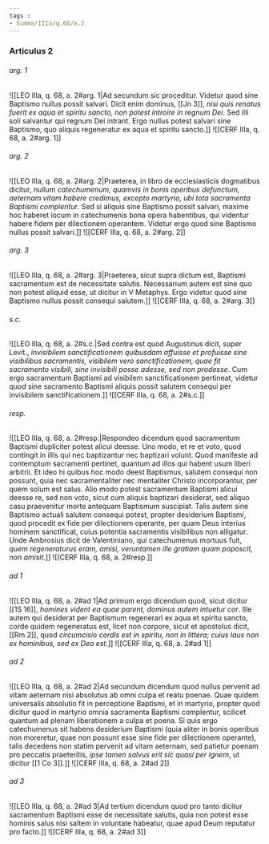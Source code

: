 ```yaml
---
tags : 
- Summa/IIIa/q.68/a.2
---
```


### Articulus 2

###### arg. 1
![[LEO IIIa, q. 68, a. 2#arg. 1|Ad secundum sic proceditur. Videtur quod sine Baptismo nullus possit salvari. Dicit enim dominus, [[Jn 3]], *nisi quis renatus fuerit ex aqua et spiritu sancto, non potest introire in regnum Dei*. Sed illi soli salvantur qui regnum Dei intrant. Ergo nullus potest salvari sine Baptismo, quo aliquis regeneratur ex aqua et spiritu sancto.]]
![[CERF IIIa, q. 68, a. 2#arg. 1]]

###### arg. 2
![[LEO IIIa, q. 68, a. 2#arg. 2|Praeterea, in libro de ecclesiasticis dogmatibus dicitur, *nullum catechumenum, quamvis in bonis operibus defunctum, aeternam vitam habere credimus, excepto martyrio, ubi tota sacramenta Baptismi complentur*. Sed si aliquis sine Baptismo possit salvari, maxime hoc haberet locum in catechumenis bona opera habentibus, qui videntur habere fidem per dilectionem operantem. Videtur ergo quod sine Baptismo nullus possit salvari.]]
![[CERF IIIa, q. 68, a. 2#arg. 2]]

###### arg. 3
![[LEO IIIa, q. 68, a. 2#arg. 3|Praeterea, sicut supra dictum est, Baptismi sacramentum est de necessitate salutis. Necessarium autem est sine quo non potest aliquid esse, ut dicitur in V Metaphys. Ergo videtur quod sine Baptismo nullus possit consequi salutem.]]
![[CERF IIIa, q. 68, a. 2#arg. 3]]

###### s.c.
![[LEO IIIa, q. 68, a. 2#s.c.|Sed contra est quod Augustinus dicit, super Levit., *invisibilem sanctificationem quibusdam affuisse et profuisse sine visibilibus sacramentis, visibilem vero sanctificationem, quae fit sacramento visibili, sine invisibili posse adesse, sed non prodesse*. Cum ergo sacramentum Baptismi ad visibilem sanctificationem pertineat, videtur quod sine sacramento Baptismi aliquis possit salutem consequi per invisibilem sanctificationem.]]
![[CERF IIIa, q. 68, a. 2#s.c.]]

###### resp.
![[LEO IIIa, q. 68, a. 2#resp.|Respondeo dicendum quod sacramentum Baptismi dupliciter potest alicui deesse. Uno modo, et re et voto, quod contingit in illis qui nec baptizantur nec baptizari volunt. Quod manifeste ad contemptum sacramenti pertinet, quantum ad illos qui habent usum liberi arbitrii. Et ideo hi quibus hoc modo deest Baptismus, salutem consequi non possunt, quia nec sacramentaliter nec mentaliter Christo incorporantur, per quem solum est salus. Alio modo potest sacramentum Baptismi alicui deesse re, sed non voto, sicut cum aliquis baptizari desiderat, sed aliquo casu praevenitur morte antequam Baptismum suscipiat. Talis autem sine Baptismo actuali salutem consequi potest, propter desiderium Baptismi, quod procedit ex fide per dilectionem operante, per quam Deus interius hominem sanctificat, cuius potentia sacramentis visibilibus non alligatur. Unde Ambrosius dicit de Valentiniano, qui catechumenus mortuus fuit, *quem regeneraturus eram, amisi, veruntamen ille gratiam quam poposcit, non amisit*.]]
![[CERF IIIa, q. 68, a. 2#resp.]]

###### ad 1
![[LEO IIIa, q. 68, a. 2#ad 1|Ad primum ergo dicendum quod, sicut dicitur [[1S 16]], *homines vident ea quae parent, dominus autem intuetur cor*. Ille autem qui desiderat per Baptismum regenerari ex aqua et spiritu sancto, corde quidem regeneratus est, licet non corpore, sicut et apostolus dicit, [[Rm 2]], quod *circumcisio cordis est in spiritu, non in littera; cuius laus non ex hominibus, sed ex Deo est*.]]
![[CERF IIIa, q. 68, a. 2#ad 1]]

###### ad 2
![[LEO IIIa, q. 68, a. 2#ad 2|Ad secundum dicendum quod nullus pervenit ad vitam aeternam nisi absolutus ab omni culpa et reatu poenae. Quae quidem universalis absolutio fit in perceptione Baptismi, et in martyrio, propter quod dicitur quod in martyrio omnia sacramenta Baptismi complentur, scilicet quantum ad plenam liberationem a culpa et poena. Si quis ergo catechumenus sit habens desiderium Baptismi (quia aliter in bonis operibus non moreretur, quae non possunt esse sine fide per dilectionem operante), talis decedens non statim pervenit ad vitam aeternam, sed patietur poenam pro peccatis praeteritis, *ipse tamen salvus erit sic quasi per ignem*, ut dicitur [[1 Co 3]].]]
![[CERF IIIa, q. 68, a. 2#ad 2]]

###### ad 3
![[LEO IIIa, q. 68, a. 2#ad 3|Ad tertium dicendum quod pro tanto dicitur sacramentum Baptismi esse de necessitate salutis, quia non potest esse hominis salus nisi saltem in voluntate habeatur, quae apud Deum reputatur pro facto.]]
![[CERF IIIa, q. 68, a. 2#ad 3]]

